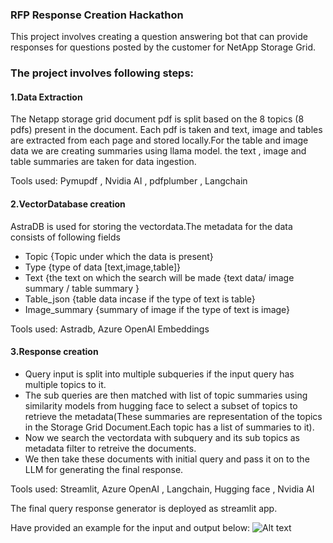 ### RFP Response Creation Hackathon

This project involves creating a question answering bot that can provide responses for questions posted by the customer for NetApp Storage Grid. 

### The project involves following steps:

#### 1.Data Extraction
The Netapp storage grid document pdf is split based on the 8 topics (8 pdfs) present in the document. Each pdf is taken and text, image and tables are extracted from each page and stored locally.For the table and image data we are creating summaries using llama model. the text , image and table summaries are taken for data ingestion.

Tools used: Pymupdf , Nvidia AI , pdfplumber , Langchain

#### 2.VectorDatabase creation
AstraDB is used for storing the vectordata.The metadata for the data consists of following fields 

* Topic {Topic under which the data is present}
* Type {type of data [text,image,table]}
* Text {the text on which the search will be made {text data/ image summary / table summary }
* Table_json {table data incase if the type of text is table}
* Image_summary {summary of image if the type of text is image}

Tools used: Astradb, Azure OpenAI Embeddings

#### 3.Response creation

* Query input is split into  multiple subqueries if the input query has multiple topics to it.
* The sub queries are then matched with list of topic summaries using similarity models from hugging face to select a subset of topics to retrieve the metadata(These summaries are representation of the topics in 
  the Storage Grid Document.Each topic has a list of summaries to it).
* Now we search the vectordata with subquery and its sub topics as metadata filter to retreive the documents.
* We then take these documents  with initial query and pass it on to the LLM for generating the final response.

Tools used: Streamlit, Azure OpenAI , Langchain, Hugging face , Nvidia AI

The final query response generator is deployed as streamlit app.



Have provided an example for the input and output below:
![Alt text](https://github.com/JivitteshS/rpf_response/blob/main/Response%20example.png)









